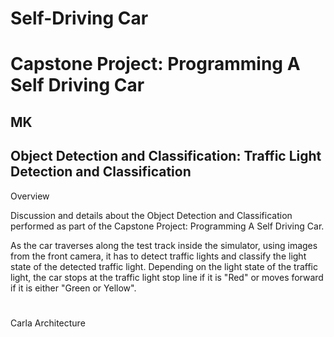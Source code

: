 # **Self-Driving Car**
# **Capstone Project: Programming A Self Driving Car**

## MK

## Object Detection and Classification: Traffic Light Detection and Classification

Overview

Discussion and details about the Object Detection and Classification performed as part of the Capstone Project: Programming A Self Driving Car.

As the car traverses along the test track inside the simulator, using images from the front camera, it has to detect traffic lights and classify the light state of the detected traffic light. Depending on the light state of the traffic light, the car stops at the traffic light stop line if it is "Red" or moves forward if it is either "Green or Yellow".

[//]: # (Image References)

[image1]: ./Writeup_IV/Carla_Architecture.png "Carla_Architecture"


#
Carla Architecture

